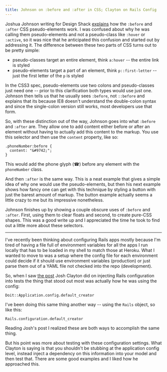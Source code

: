 ```yaml
---
title: Johnson on :before and :after in CSS; Clayton on Rails Config
---
```


Joshua Johnson writing for Design Shack [explains](http://designshack.net/articles/css/the-lowdown-on-before-and-after-in-css/) how the `:before` and `:after` CSS pseudo-elements work. I was confused about why he was calling them pseudo-elements and not a pseudo-class like `:hover` or `:active`, so it was nice that he anticipated this confusion and started out by addressing it. The difference between these two parts of CSS turns out to be pretty simple:

* pseudo-classes target an entire element, think `a:hover` -- the entire link is styled
* pseudo-elements target a part of an element, think `p::first-letter` -- just the first letter of the `p` is styled

In the CSS3 spec, pseudo-elements use two colons and pseudo-classes just need one -- prior to this clarification both types would use just one. Johnson then tells us that he usually sees `:before`, not `::before` and explains that its because IE8 doesn't understand the double-colon syntax and since the single-colon version still works, most developers use that form.

So, with these distinction out of the way, Johnson goes into what `:before` and `:after` are. They allow one to add content either before or after an element without having to actually add this content to the markup. You use this selector and then use the `content` property, like so:

	.phoneNumber:before {
	  content: "&#9742;";
	}

This would add the phone glyph (&#9742;) before any element with the `phoneNumber` class.

And then `:after` is the same way. This is a neat example that gives a simple idea of why one would use the pseudo-elements, but then his next example shows how fancy one can get with this technique by styling a button with just the barest amount of markup. The button example actually seems a little crazy to me but its impressive nonetheless.

Johnson finishes up by showing a couple obscure uses of `:before` and `:after`. First, using them to clear floats and second, to create pure-CSS shapes. This was a good write up and I appreciated the time he took to find out a little more about these selectors.

---

I've recently been thinking about configuring Rails apps mostly because I'm tired of having a file full of environment variables for all the apps I run locally that has to be loaded in my shell to match those at Heroku. What I wanted to move to was a setup where the config file for each environment could decide if it should use environment variables (production) or just parse them out of a YAML file not checked into the repo (development).

So, when I saw [the post](http://robots.thoughtbot.com/post/16466303962/inject-that-rails-configuration-dependency?a408c0a0) Josh Clayton did on injecting Rails configuration into tests the thing that stood out most was actually how he was using the config:

	Doit::Application.config.default_creator

I've been doing this same thing another way -- using the `Rails` object, so like this:

	Rails.configuration.default_creator

Reading Josh's post I realized these are both ways to accomplish the same thing.

But his point was more about testing with these configuration settings. What Clayton is saying is that you shouldn't be stubbing at the application config level, instead inject a dependency on this information into your model and then test that. There are some good examples and I liked how he approached this.
